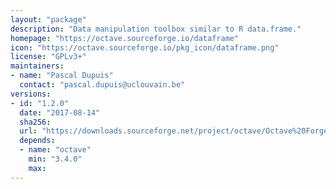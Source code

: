 ```yaml
---
layout: "package"
description: "Data manipulation toolbox similar to R data.frame."
homepage: "https://octave.sourceforge.io/dataframe"
icon: "https://octave.sourceforge.io/pkg_icon/dataframe.png"
license: "GPLv3+"
maintainers:
- name: "Pascal Dupuis"
  contact: "pascal.dupuis@uclouvain.be"
versions:
- id: "1.2.0"
  date: "2017-08-14"
  sha256:
  url: "https://downloads.sourceforge.net/project/octave/Octave%20Forge%20Packages/Individual%20Package%20Releases/dataframe-1.2.0.tar.gz"
  depends:
  - name: "octave"
    min: "3.4.0"
    max:
---
```

